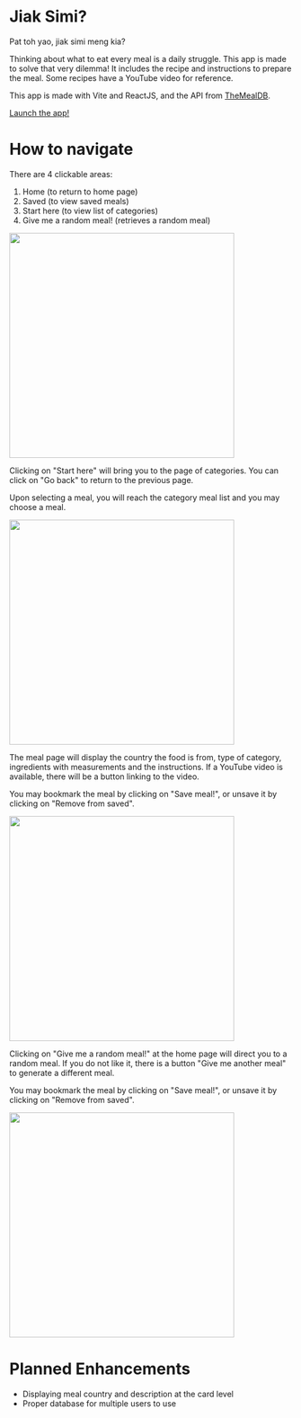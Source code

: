 # Jiak Simi?
Pat toh yao, jiak simi meng kia?

Thinking about what to eat every meal is a daily struggle. This app is made to solve that very dilemma!
It includes the recipe and instructions to prepare the meal. Some recipes have a YouTube video for reference.

This app is made with Vite and ReactJS, and the API from [TheMealDB](https://www.themealdb.com/api.php).

[Launch the app!](jiak-simi.vercel.app)

# How to navigate
There are 4 clickable areas:

1) Home (to return to home page)
2) Saved (to view saved meals)
3) Start here (to view list of categories)
4) Give me a random meal! (retrieves a random meal)

<img src="https://i.imgur.com/5zMR8LG.jpeg" width="400px">

Clicking on "Start here" will bring you to the page of categories. You can click on "Go back" to return to the previous page.

Upon selecting a meal, you will reach the category meal list and you may choose a meal.

<img src="https://i.imgur.com/0ZY6BbS.jpeg" width="400px">

The meal page will display the country the food is from, type of category, ingredients with measurements and the instructions. If a YouTube video is available, there will be a button linking to the video.

You may bookmark the meal by clicking on "Save meal!", or unsave it by clicking on "Remove from saved".

<img src="https://i.imgur.com/7zG9gx8.jpeg" width="400px">

Clicking on "Give me a random meal!" at the home page will direct you to a random meal. If you do not like it, there is a button "Give me another meal" to generate a different meal.

You may bookmark the meal by clicking on "Save meal!", or unsave it by clicking on "Remove from saved".

<img src="https://i.imgur.com/z1Xo7Ko.jpeg" width="400px">

# Planned Enhancements
- Displaying meal country and description at the card level
- Proper database for multiple users to use
